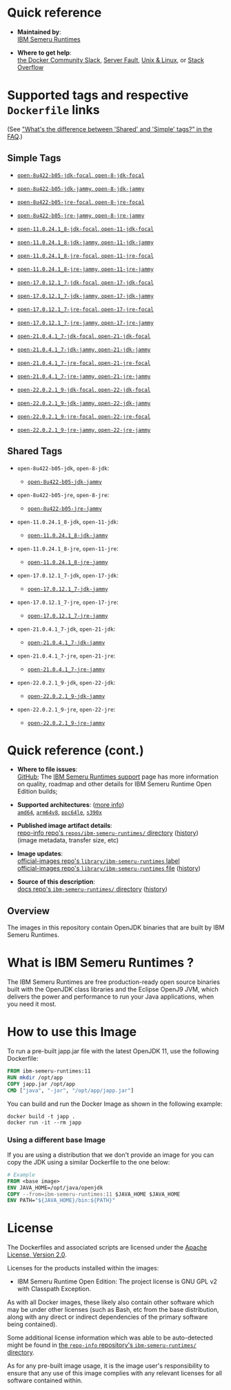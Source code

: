 <!--

********************************************************************************

WARNING:

    DO NOT EDIT "ibm-semeru-runtimes/README.md"

    IT IS AUTO-GENERATED

    (from the other files in "ibm-semeru-runtimes/" combined with a set of templates)

********************************************************************************

-->

# Quick reference

-	**Maintained by**:  
	[IBM Semeru Runtimes](https://github.com/ibmruntimes/semeru-containers)

-	**Where to get help**:  
	[the Docker Community Slack](https://dockr.ly/comm-slack), [Server Fault](https://serverfault.com/help/on-topic), [Unix & Linux](https://unix.stackexchange.com/help/on-topic), or [Stack Overflow](https://stackoverflow.com/help/on-topic)

# Supported tags and respective `Dockerfile` links

(See ["What's the difference between 'Shared' and 'Simple' tags?" in the FAQ](https://github.com/docker-library/faq#whats-the-difference-between-shared-and-simple-tags).)

## Simple Tags

-	[`open-8u422-b05-jdk-focal`, `open-8-jdk-focal`](https://github.com/ibmruntimes/semeru-containers/blob/72028e92c6d8f289986ae96707bb440bb6de0861/8/jdk/ubuntu/focal/Dockerfile.open.releases.full)

-	[`open-8u422-b05-jdk-jammy`, `open-8-jdk-jammy`](https://github.com/ibmruntimes/semeru-containers/blob/72028e92c6d8f289986ae96707bb440bb6de0861/8/jdk/ubuntu/jammy/Dockerfile.open.releases.full)

-	[`open-8u422-b05-jre-focal`, `open-8-jre-focal`](https://github.com/ibmruntimes/semeru-containers/blob/72028e92c6d8f289986ae96707bb440bb6de0861/8/jre/ubuntu/focal/Dockerfile.open.releases.full)

-	[`open-8u422-b05-jre-jammy`, `open-8-jre-jammy`](https://github.com/ibmruntimes/semeru-containers/blob/72028e92c6d8f289986ae96707bb440bb6de0861/8/jre/ubuntu/jammy/Dockerfile.open.releases.full)

-	[`open-11.0.24.1_8-jdk-focal`, `open-11-jdk-focal`](https://github.com/ibmruntimes/semeru-containers/blob/72028e92c6d8f289986ae96707bb440bb6de0861/11/jdk/ubuntu/focal/Dockerfile.open.releases.full)

-	[`open-11.0.24.1_8-jdk-jammy`, `open-11-jdk-jammy`](https://github.com/ibmruntimes/semeru-containers/blob/72028e92c6d8f289986ae96707bb440bb6de0861/11/jdk/ubuntu/jammy/Dockerfile.open.releases.full)

-	[`open-11.0.24.1_8-jre-focal`, `open-11-jre-focal`](https://github.com/ibmruntimes/semeru-containers/blob/72028e92c6d8f289986ae96707bb440bb6de0861/11/jre/ubuntu/focal/Dockerfile.open.releases.full)

-	[`open-11.0.24.1_8-jre-jammy`, `open-11-jre-jammy`](https://github.com/ibmruntimes/semeru-containers/blob/72028e92c6d8f289986ae96707bb440bb6de0861/11/jre/ubuntu/jammy/Dockerfile.open.releases.full)

-	[`open-17.0.12.1_7-jdk-focal`, `open-17-jdk-focal`](https://github.com/ibmruntimes/semeru-containers/blob/72028e92c6d8f289986ae96707bb440bb6de0861/17/jdk/ubuntu/focal/Dockerfile.open.releases.full)

-	[`open-17.0.12.1_7-jdk-jammy`, `open-17-jdk-jammy`](https://github.com/ibmruntimes/semeru-containers/blob/72028e92c6d8f289986ae96707bb440bb6de0861/17/jdk/ubuntu/jammy/Dockerfile.open.releases.full)

-	[`open-17.0.12.1_7-jre-focal`, `open-17-jre-focal`](https://github.com/ibmruntimes/semeru-containers/blob/72028e92c6d8f289986ae96707bb440bb6de0861/17/jre/ubuntu/focal/Dockerfile.open.releases.full)

-	[`open-17.0.12.1_7-jre-jammy`, `open-17-jre-jammy`](https://github.com/ibmruntimes/semeru-containers/blob/72028e92c6d8f289986ae96707bb440bb6de0861/17/jre/ubuntu/jammy/Dockerfile.open.releases.full)

-	[`open-21.0.4.1_7-jdk-focal`, `open-21-jdk-focal`](https://github.com/ibmruntimes/semeru-containers/blob/72028e92c6d8f289986ae96707bb440bb6de0861/21/jdk/ubuntu/focal/Dockerfile.open.releases.full)

-	[`open-21.0.4.1_7-jdk-jammy`, `open-21-jdk-jammy`](https://github.com/ibmruntimes/semeru-containers/blob/72028e92c6d8f289986ae96707bb440bb6de0861/21/jdk/ubuntu/jammy/Dockerfile.open.releases.full)

-	[`open-21.0.4.1_7-jre-focal`, `open-21-jre-focal`](https://github.com/ibmruntimes/semeru-containers/blob/72028e92c6d8f289986ae96707bb440bb6de0861/21/jre/ubuntu/focal/Dockerfile.open.releases.full)

-	[`open-21.0.4.1_7-jre-jammy`, `open-21-jre-jammy`](https://github.com/ibmruntimes/semeru-containers/blob/72028e92c6d8f289986ae96707bb440bb6de0861/21/jre/ubuntu/jammy/Dockerfile.open.releases.full)

-	[`open-22.0.2.1_9-jdk-focal`, `open-22-jdk-focal`](https://github.com/ibmruntimes/semeru-containers/blob/72028e92c6d8f289986ae96707bb440bb6de0861/22/jdk/ubuntu/focal/Dockerfile.open.releases.full)

-	[`open-22.0.2.1_9-jdk-jammy`, `open-22-jdk-jammy`](https://github.com/ibmruntimes/semeru-containers/blob/72028e92c6d8f289986ae96707bb440bb6de0861/22/jdk/ubuntu/jammy/Dockerfile.open.releases.full)

-	[`open-22.0.2.1_9-jre-focal`, `open-22-jre-focal`](https://github.com/ibmruntimes/semeru-containers/blob/72028e92c6d8f289986ae96707bb440bb6de0861/22/jre/ubuntu/focal/Dockerfile.open.releases.full)

-	[`open-22.0.2.1_9-jre-jammy`, `open-22-jre-jammy`](https://github.com/ibmruntimes/semeru-containers/blob/72028e92c6d8f289986ae96707bb440bb6de0861/22/jre/ubuntu/jammy/Dockerfile.open.releases.full)

## Shared Tags

-	`open-8u422-b05-jdk`, `open-8-jdk`:

	-	[`open-8u422-b05-jdk-jammy`](https://github.com/ibmruntimes/semeru-containers/blob/72028e92c6d8f289986ae96707bb440bb6de0861/8/jdk/ubuntu/jammy/Dockerfile.open.releases.full)

-	`open-8u422-b05-jre`, `open-8-jre`:

	-	[`open-8u422-b05-jre-jammy`](https://github.com/ibmruntimes/semeru-containers/blob/72028e92c6d8f289986ae96707bb440bb6de0861/8/jre/ubuntu/jammy/Dockerfile.open.releases.full)

-	`open-11.0.24.1_8-jdk`, `open-11-jdk`:

	-	[`open-11.0.24.1_8-jdk-jammy`](https://github.com/ibmruntimes/semeru-containers/blob/72028e92c6d8f289986ae96707bb440bb6de0861/11/jdk/ubuntu/jammy/Dockerfile.open.releases.full)

-	`open-11.0.24.1_8-jre`, `open-11-jre`:

	-	[`open-11.0.24.1_8-jre-jammy`](https://github.com/ibmruntimes/semeru-containers/blob/72028e92c6d8f289986ae96707bb440bb6de0861/11/jre/ubuntu/jammy/Dockerfile.open.releases.full)

-	`open-17.0.12.1_7-jdk`, `open-17-jdk`:

	-	[`open-17.0.12.1_7-jdk-jammy`](https://github.com/ibmruntimes/semeru-containers/blob/72028e92c6d8f289986ae96707bb440bb6de0861/17/jdk/ubuntu/jammy/Dockerfile.open.releases.full)

-	`open-17.0.12.1_7-jre`, `open-17-jre`:

	-	[`open-17.0.12.1_7-jre-jammy`](https://github.com/ibmruntimes/semeru-containers/blob/72028e92c6d8f289986ae96707bb440bb6de0861/17/jre/ubuntu/jammy/Dockerfile.open.releases.full)

-	`open-21.0.4.1_7-jdk`, `open-21-jdk`:

	-	[`open-21.0.4.1_7-jdk-jammy`](https://github.com/ibmruntimes/semeru-containers/blob/72028e92c6d8f289986ae96707bb440bb6de0861/21/jdk/ubuntu/jammy/Dockerfile.open.releases.full)

-	`open-21.0.4.1_7-jre`, `open-21-jre`:

	-	[`open-21.0.4.1_7-jre-jammy`](https://github.com/ibmruntimes/semeru-containers/blob/72028e92c6d8f289986ae96707bb440bb6de0861/21/jre/ubuntu/jammy/Dockerfile.open.releases.full)

-	`open-22.0.2.1_9-jdk`, `open-22-jdk`:

	-	[`open-22.0.2.1_9-jdk-jammy`](https://github.com/ibmruntimes/semeru-containers/blob/72028e92c6d8f289986ae96707bb440bb6de0861/22/jdk/ubuntu/jammy/Dockerfile.open.releases.full)

-	`open-22.0.2.1_9-jre`, `open-22-jre`:

	-	[`open-22.0.2.1_9-jre-jammy`](https://github.com/ibmruntimes/semeru-containers/blob/72028e92c6d8f289986ae96707bb440bb6de0861/22/jre/ubuntu/jammy/Dockerfile.open.releases.full)

# Quick reference (cont.)

-	**Where to file issues**:  
	[GitHub](https://github.com/ibmruntimes/Semeru-Runtimes/issues); The [IBM Semeru Runtimes support](https://ibm.com/semeru-runtimes) page has more information on quality, roadmap and other details for IBM Semeru Runtime Open Edition builds;

-	**Supported architectures**: ([more info](https://github.com/docker-library/official-images#architectures-other-than-amd64))  
	[`amd64`](https://hub.docker.com/r/amd64/ibm-semeru-runtimes/), [`arm64v8`](https://hub.docker.com/r/arm64v8/ibm-semeru-runtimes/), [`ppc64le`](https://hub.docker.com/r/ppc64le/ibm-semeru-runtimes/), [`s390x`](https://hub.docker.com/r/s390x/ibm-semeru-runtimes/)

-	**Published image artifact details**:  
	[repo-info repo's `repos/ibm-semeru-runtimes/` directory](https://github.com/docker-library/repo-info/blob/master/repos/ibm-semeru-runtimes) ([history](https://github.com/docker-library/repo-info/commits/master/repos/ibm-semeru-runtimes))  
	(image metadata, transfer size, etc)

-	**Image updates**:  
	[official-images repo's `library/ibm-semeru-runtimes` label](https://github.com/docker-library/official-images/issues?q=label%3Alibrary%2Fibm-semeru-runtimes)  
	[official-images repo's `library/ibm-semeru-runtimes` file](https://github.com/docker-library/official-images/blob/master/library/ibm-semeru-runtimes) ([history](https://github.com/docker-library/official-images/commits/master/library/ibm-semeru-runtimes))

-	**Source of this description**:  
	[docs repo's `ibm-semeru-runtimes/` directory](https://github.com/docker-library/docs/tree/master/ibm-semeru-runtimes) ([history](https://github.com/docker-library/docs/commits/master/ibm-semeru-runtimes))

## Overview

The images in this repository contain OpenJDK binaries that are built by IBM Semeru Runtimes.

# What is IBM Semeru Runtimes ?

The IBM Semeru Runtimes are free production-ready open source binaries built with the OpenJDK class libraries and the Eclipse OpenJ9 JVM, which delivers the power and performance to run your Java applications, when you need it most.

# How to use this Image

To run a pre-built japp.jar file with the latest OpenJDK 11, use the following Dockerfile:

```dockerfile
FROM ibm-semeru-runtimes:11
RUN mkdir /opt/app
COPY japp.jar /opt/app
CMD ["java", "-jar", "/opt/app/japp.jar"]
```

You can build and run the Docker Image as shown in the following example:

```console
docker build -t japp .
docker run -it --rm japp
```

### Using a different base Image

If you are using a distribution that we don't provide an image for you can copy the JDK using a similar Dockerfile to the one below:

```dockerfile
# Example
FROM <base image>
ENV JAVA_HOME=/opt/java/openjdk
COPY --from=ibm-semeru-runtimes:11 $JAVA_HOME $JAVA_HOME
ENV PATH="${JAVA_HOME}/bin:${PATH}"
```

# License

The Dockerfiles and associated scripts are licensed under the [Apache License, Version 2.0](http://www.apache.org/licenses/LICENSE-2.0.html).

Licenses for the products installed within the images:

-	IBM Semeru Runtime Open Edition: The project license is GNU GPL v2 with Classpath Exception.

As with all Docker images, these likely also contain other software which may be under other licenses (such as Bash, etc from the base distribution, along with any direct or indirect dependencies of the primary software being contained).

Some additional license information which was able to be auto-detected might be found in [the `repo-info` repository's `ibm-semeru-runtimes/` directory](https://github.com/docker-library/repo-info/tree/master/repos/ibm-semeru-runtimes).

As for any pre-built image usage, it is the image user's responsibility to ensure that any use of this image complies with any relevant licenses for all software contained within.
